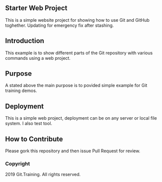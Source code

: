 ## Starter Web Project
This is a simple website project for showing how to use Git and GitHub toghether.
Updating for emergency fix after stashing.

## Introduction
This example is to show different parts of the Git repository with various commands using a web project.

## Purpose
A stated above the main purpose is to povided simple example for Git training demos. 

## Deployment 
This is a simple web project, deployment can be on any server or local file system.
I also test tool.

## How to Contribute
Please gork this repository and then issue Pull Request for review.

### Copyright
2019 Git.Training. All rights reserved.